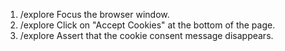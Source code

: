 1. /explore Focus the browser window.
2. /explore Click on "Accept Cookies" at the bottom of the page.
3. /explore Assert that the cookie consent message disappears.